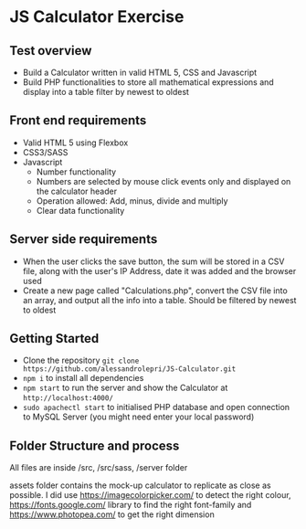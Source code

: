 # JS Calculator Exercise


## Test overview

* Build a Calculator written in valid HTML 5, CSS and Javascript
* Build PHP functionalities to store all mathematical expressions and display into a table filter by newest to oldest


## Front end requirements

* Valid HTML 5 using Flexbox
* CSS3/SASS
* Javascript
  * Number functionality
  * Numbers are selected by mouse click events only and displayed on the calculator header
  * Operation allowed: Add, minus, divide and multiply
  * Clear data functionality


## Server side requirements

* When the user clicks the save button, the sum will be stored in a CSV file, along with the user's IP Address, date it was added and the browser used
* Create a new page called "Calculations.php", convert the CSV file into an array, and output all the info into a table. Should be filtered by newest to oldest


## Getting Started

* Clone the repository ```git clone https://github.com/alessandrolepri/JS-Calculator.git ```
* ```npm i``` to install all dependencies
* ```npm start``` to run the server and show the Calculator at ```http://localhost:4000/```
* ```sudo apachectl start``` to initialised PHP database and open connection to MySQL Server (you might need enter your local password)


## Folder Structure and process

All files are inside /src, /src/sass, /server folder

assets folder contains the mock-up calculator to replicate as close as possible.
I did use https://imagecolorpicker.com/ to detect the right colour, https://fonts.google.com/ library to find the right font-family and https://www.photopea.com/ to get the right dimension 
